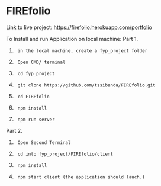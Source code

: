 # FIREfolio
Link to live project:
    <a href="https://firefolio.herokuapp.com/portfolio" target="_blank">https://firefolio.herokuapp.com/portfolio</a>

To Install and run Application on local machine:
Part 1.
1.      in the local machine, create a fyp_project folder
2.      Open CMD/ terminal
3.      cd fyp_project
4.      git clone https://github.com/tssibanda/FIREfolio.git
5.      cd FIREfolio
6.      npm install
7.      npm run server 

Part 2.
1.      Open Second Terminal
2.      cd into fyp_project/FIREfolio/client
3.      npm install
4.      npm start client (the application should lauch.)